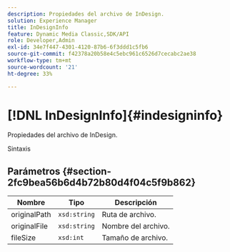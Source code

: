```yaml
---
description: Propiedades del archivo de InDesign.
solution: Experience Manager
title: InDesignInfo
feature: Dynamic Media Classic,SDK/API
role: Developer,Admin
exl-id: 34e7f447-4301-4120-87b6-6f3ddd1c5fb6
source-git-commit: f42378a20b58e4c5ebc961c6526d7cecabc2ae38
workflow-type: tm+mt
source-wordcount: '21'
ht-degree: 33%

---
```


# [!DNL InDesignInfo]{#indesigninfo}

Propiedades del archivo de InDesign.

Sintaxis

## Parámetros {#section-2fc9bea56b6d4b72b80d4f04c5f9b862}

| Nombre | Tipo | Descripción |
|---|---|---|
| originalPath | `xsd:string` | Ruta de archivo. |
| originalFile | `xsd:string` | Nombre del archivo. |
| fileSize | `xsd:int` | Tamaño de archivo. |
